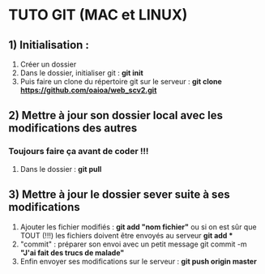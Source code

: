 # TUTO GIT (MAC et LINUX)

## 1) Initialisation :
1. Créer un dossier  
2.  Dans le dossier, initialiser  git : **git init**  
3.  Puis faire un clone du répertoire git sur le serveur : **git clone https://github.com/oaioa/web_scv2.git**

## 2) Mettre à jour son dossier local avec les modifications des autres
### Toujours faire ça avant de coder !!!
1. Dans le dossier : **git pull**

## 3) Mettre à jour le dossier sever suite à ses modifications
1. Ajouter les fichier modifiés : **git add "nom fichier"**  ou si on est sûr que TOUT (!!!) les fichiers doivent être envoyés au serveur **git add \*** 
2. "commit" : préparer son envoi avec un petit message git commit -m **"J'ai fait des trucs de malade"**
3. Enfin envoyer ses modifications sur le serveur : **git push origin master**

